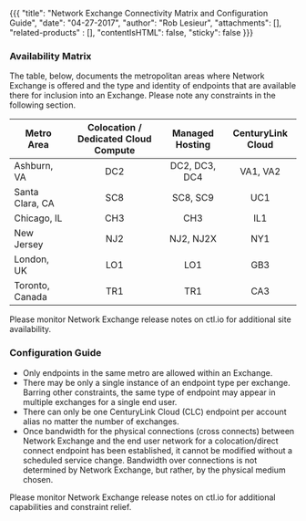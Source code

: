 {{{
  "title": "Network Exchange Connectivity Matrix and Configuration Guide",
  "date": "04-27-2017",
  "author": "Rob Lesieur",
  "attachments": [],
  "related-products" : [],
  "contentIsHTML": false,
  "sticky": false
}}}

### Availability Matrix

The table, below, documents the metropolitan areas where Network Exchange is offered and the type and identity of endpoints that are available there for inclusion into an Exchange. Please note any constraints in the following section.

| Metro Area | Colocation / Dedicated Cloud Compute | Managed Hosting | CenturyLink Cloud |
|-----------------|:-----------------------------:|:-----------------:|:-------------------:|
| Ashburn, VA | DC2 | DC2, DC3, DC4 | VA1, VA2 |
| Santa Clara, CA | SC8 | SC8, SC9 | UC1 |
| Chicago, IL | CH3 | CH3 | IL1 |
| New Jersey | NJ2 | NJ2, NJ2X | NY1 |
| London, UK | LO1 | LO1 | GB3 |
| Toronto, Canada | TR1 | TR1 | CA3 |

Please monitor Network Exchange release notes on ctl.io for additional site availability.

### Configuration Guide

* Only endpoints in the same metro are allowed within an Exchange.
* There may be only a single instance of an endpoint type per exchange. Barring other constraints, the same type of endpoint may appear in multiple exchanges for a single end user.
* There can only be one CenturyLink Cloud (CLC) endpoint per account alias no matter the number of exchanges.
* Once bandwidth for the physical connections (cross connects) between Network Exchange and the end user network for a colocation/direct connect endpoint has been established, it cannot be modified without a scheduled service change. Bandwidth over connections is not determined by Network Exchange, but rather, by the physical medium chosen.

Please monitor Network Exchange release notes on ctl.io for additional capabilities and constraint relief.
